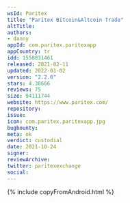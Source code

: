 ```yaml
---
wsId: Paritex
title: "Paritex Bitcoin&Altcoin Trade"
altTitle: 
authors:
- danny
appId: com.paritex.paritexapp
appCountry: tr
idd: 1550831461
released: 2021-02-11
updated: 2022-01-02
version: "2.2.6"
stars: 4.38666
reviews: 75
size: 94111744
website: https://www.paritex.com/
repository: 
issue: 
icon: com.paritex.paritexapp.jpg
bugbounty: 
meta: ok
verdict: custodial
date: 2021-10-24
signer: 
reviewArchive:
twitter: paritexexchange
social:
---
```


{% include copyFromAndroid.html %}
